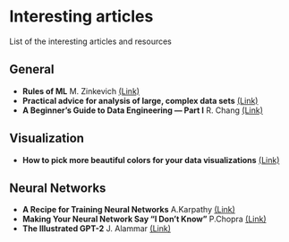 # Interesting articles

List of the interesting articles and resources

## General

* **Rules of ML** M. Zinkevich [(Link)](http://martin.zinkevich.org/rules_of_ml/rules_of_ml.pdf)
* **Practical advice for analysis of large, complex data sets** [(Link)](https://www.unofficialgoogledatascience.com/2016/10/practical-advice-for-analysis-of-large.html)
* **A Beginner’s Guide to Data Engineering — Part I** R. Chang [(Link)](https://medium.com/@rchang/a-beginners-guide-to-data-engineering-part-i-4227c5c457d7)

## Visualization

* **How to pick more beautiful colors for your data visualizations** [(Link)](https://blog.datawrapper.de/beautifulcolors/)

## Neural Networks

* **A Recipe for Training Neural Networks** A.Karpathy [(Link)](http://karpathy.github.io/2019/04/25/recipe/)
* **Making Your Neural Network Say “I Don’t Know”** P.Chopra [(Link)](https://towardsdatascience.com/making-your-neural-network-say-i-dont-know-bayesian-nns-using-pyro-and-pytorch-b1c24e6ab8cd)
* **The Illustrated GPT-2** J. Alammar [(Link)](ttp://jalammar.github.io/illustrated-gpt2/)
